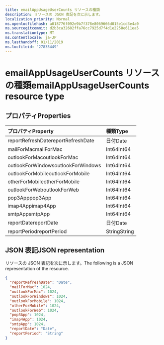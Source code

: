 ```yaml
---
title: emailAppUsageUserCounts リソースの種類
description: リソースの JSON 表記を次に示します。
localization_priority: Normal
ms.openlocfilehash: a018776f092e9b7f378e8069666d015e1cd3e4a0
ms.sourcegitcommit: d2b3ca32602ffa76cc7925d7f4d1e2258e611ea5
ms.translationtype: MT
ms.contentlocale: ja-JP
ms.lasthandoff: 01/11/2019
ms.locfileid: "27835449"
---
```

# <a name="emailappusageusercounts-resource-type"></a><span data-ttu-id="61e8d-103">emailAppUsageUserCounts リソースの種類</span><span class="sxs-lookup"><span data-stu-id="61e8d-103">emailAppUsageUserCounts resource type</span></span>

## <a name="properties"></a><span data-ttu-id="61e8d-104">プロパティ</span><span class="sxs-lookup"><span data-stu-id="61e8d-104">Properties</span></span>

| <span data-ttu-id="61e8d-105">プロパティ</span><span class="sxs-lookup"><span data-stu-id="61e8d-105">Property</span></span>          | <span data-ttu-id="61e8d-106">種類</span><span class="sxs-lookup"><span data-stu-id="61e8d-106">Type</span></span>   |
| :---------------- | :----- |
| <span data-ttu-id="61e8d-107">reportRefreshDate</span><span class="sxs-lookup"><span data-stu-id="61e8d-107">reportRefreshDate</span></span> | <span data-ttu-id="61e8d-108">日付</span><span class="sxs-lookup"><span data-stu-id="61e8d-108">Date</span></span>   |
| <span data-ttu-id="61e8d-109">mailForMac</span><span class="sxs-lookup"><span data-stu-id="61e8d-109">mailForMac</span></span>        | <span data-ttu-id="61e8d-110">Int64</span><span class="sxs-lookup"><span data-stu-id="61e8d-110">Int64</span></span>  |
| <span data-ttu-id="61e8d-111">outlookForMac</span><span class="sxs-lookup"><span data-stu-id="61e8d-111">outlookForMac</span></span>     | <span data-ttu-id="61e8d-112">Int64</span><span class="sxs-lookup"><span data-stu-id="61e8d-112">Int64</span></span>  |
| <span data-ttu-id="61e8d-113">outlookForWindows</span><span class="sxs-lookup"><span data-stu-id="61e8d-113">outlookForWindows</span></span> | <span data-ttu-id="61e8d-114">Int64</span><span class="sxs-lookup"><span data-stu-id="61e8d-114">Int64</span></span>  |
| <span data-ttu-id="61e8d-115">outlookForMobile</span><span class="sxs-lookup"><span data-stu-id="61e8d-115">outlookForMobile</span></span>  | <span data-ttu-id="61e8d-116">Int64</span><span class="sxs-lookup"><span data-stu-id="61e8d-116">Int64</span></span>  |
| <span data-ttu-id="61e8d-117">otherForMobile</span><span class="sxs-lookup"><span data-stu-id="61e8d-117">otherForMobile</span></span>    | <span data-ttu-id="61e8d-118">Int64</span><span class="sxs-lookup"><span data-stu-id="61e8d-118">Int64</span></span>  |
| <span data-ttu-id="61e8d-119">outlookForWeb</span><span class="sxs-lookup"><span data-stu-id="61e8d-119">outlookForWeb</span></span>     | <span data-ttu-id="61e8d-120">Int64</span><span class="sxs-lookup"><span data-stu-id="61e8d-120">Int64</span></span>  |
| <span data-ttu-id="61e8d-121">pop3App</span><span class="sxs-lookup"><span data-stu-id="61e8d-121">pop3App</span></span>           | <span data-ttu-id="61e8d-122">Int64</span><span class="sxs-lookup"><span data-stu-id="61e8d-122">Int64</span></span>  |
| <span data-ttu-id="61e8d-123">imap4App</span><span class="sxs-lookup"><span data-stu-id="61e8d-123">imap4App</span></span>          | <span data-ttu-id="61e8d-124">Int64</span><span class="sxs-lookup"><span data-stu-id="61e8d-124">Int64</span></span>  |
| <span data-ttu-id="61e8d-125">smtpApp</span><span class="sxs-lookup"><span data-stu-id="61e8d-125">smtpApp</span></span>           | <span data-ttu-id="61e8d-126">Int64</span><span class="sxs-lookup"><span data-stu-id="61e8d-126">Int64</span></span>  |
| <span data-ttu-id="61e8d-127">reportDate</span><span class="sxs-lookup"><span data-stu-id="61e8d-127">reportDate</span></span>        | <span data-ttu-id="61e8d-128">日付</span><span class="sxs-lookup"><span data-stu-id="61e8d-128">Date</span></span>   |
| <span data-ttu-id="61e8d-129">reportPeriod</span><span class="sxs-lookup"><span data-stu-id="61e8d-129">reportPeriod</span></span>      | <span data-ttu-id="61e8d-130">String</span><span class="sxs-lookup"><span data-stu-id="61e8d-130">String</span></span> |

## <a name="json-representation"></a><span data-ttu-id="61e8d-131">JSON 表記</span><span class="sxs-lookup"><span data-stu-id="61e8d-131">JSON representation</span></span>

<span data-ttu-id="61e8d-132">リソースの JSON 表記を次に示します。</span><span class="sxs-lookup"><span data-stu-id="61e8d-132">The following is a JSON representation of the resource.</span></span>

<!-- {
  "blockType": "resource",
  "@odata.type": "microsoft.graph.emailAppUsageUserCounts"
} -->

```json
{
  "reportRefreshDate": "Date", 
  "mailForMac": 1024, 
  "outlookForMac": 1024, 
  "outlookForWindows": 1024, 
  "outlookForMobile": 1024, 
  "otherForMobile": 1024, 
  "outlookForWeb": 1024, 
  "pop3App": 1024, 
  "imap4App": 1024, 
  "smtpApp": 1024, 
  "reportDate": "Date", 
  "reportPeriod": "String"
}
```
